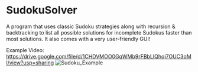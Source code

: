 # SudokuSolver

A program that uses classic Sudoku strategies along with recursion & backtracking to list all possible solutions for incomplete Sudokus faster than most solutions. It also comes with a very user-friendly GUI!

Example Video:
https://drive.google.com/file/d/1CHDVMOO0GqWMb9rFBbLIQhqi7OUC3qMl/view?usp=sharing
![Sudoku_Example](https://github.com/anirudh1444/SudokuSolver/assets/111711844/9bb4c839-d6c3-427c-9408-fda1d66a5188)
